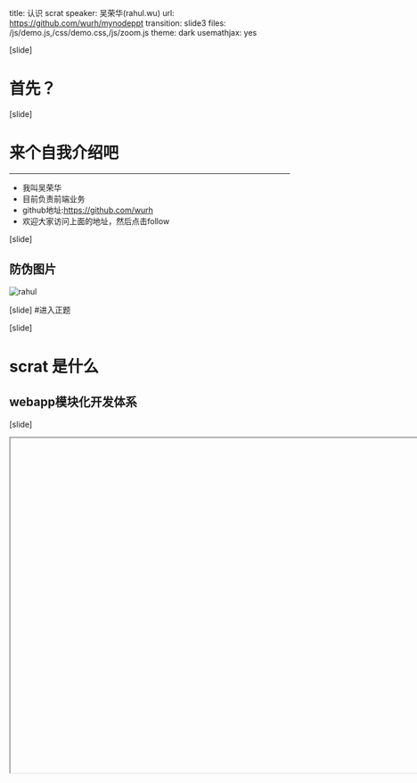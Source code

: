 title: 认识 scrat
speaker: 吴荣华(rahul.wu)
url: https://github.com/wurh/mynodeppt
transition: slide3
files: /js/demo.js,/css/demo.css,/js/zoom.js
theme: dark
usemathjax: yes

[slide]
# 首先？

[slide]
# 来个自我介绍吧
----
* 我叫吴荣华
* 目前负责前端业务
* github地址:https://github.com/wurh
* 欢迎大家访问上面的地址，然后点击follow

[slide]
## 防伪图片
![rahul](/img/myself.png "rahul")

[slide]
#进入正题

[slide]
# scrat 是什么
## webapp模块化开发体系

[slide]
<iframe data-src="http://scrat.io/#!/index" src="about:blank;" style="width:1000px;height:600px"></iframe>


